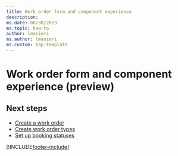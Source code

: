 ```yaml
---
title: Work order form and component experience
description: 
ms.date: 06/30/2023
ms.topic: how-to
author: lmasieri
ms.author: lmasieri
ms.custom: bap-template
---
```


# Work order form and component experience (preview)



## Next steps

- [Create a work order](create-work-order.md)
- [Create work order types](create-work-order-types.md)
- [Set up booking statuses](set-up-booking-statuses.md)

[!INCLUDE[footer-include](../includes/footer-banner.md)]
